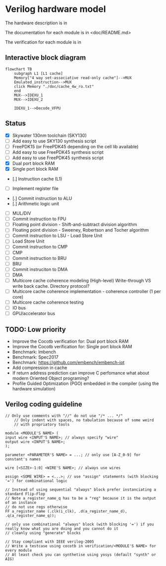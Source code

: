 # Verilog hardware model

The hardware description is in <src/>


The documentation for each module is in <doc/README.md>


The verification for each module is in <verif/>


## Interactive block diagram

```mermaid
flowchart TB
    subgraph L1 [L1 cache]
    Memory["4 way set-associative read-only cache"]-->MUX
    Emulated_instruction-->MUX
    click Memory "./doc/cache_4w_ro.txt"
    end
    MUX-->IDEXU_1
    MUX-->IDEXU_2

    IDEXU_1-->Decode_VFPU
```

## Status
 - [x] Skywater 130nm toolchain (SKY130)
 - [ ] Add easy to use SKY130 synthesis script
 - [ ] FreePDK15 (or FreePDK45 depending on the cell lib available)
 - [ ] Add easy to use FreePDK45 synthesis script
 - [ ] Add easy to use FreePDK45 synthesis script
 - [x] Dual port block RAM
 - [x] Single port block RAM
 - [.] Instruction cache (L1)
 - [ ] Implement register file
 - [.] Commit instruction to ALU
 - [.] Arithmetic logic unit
 - [ ] MUL/DIV
 - [ ] Commit instruction to FPU 
 - [ ] Floating point division - Shift-and-subtract division algorithm
 - [ ] Floating point division - Sweeney, Robertson and Tocher algorithm
 - [ ] Commit instruction to LSU - Load Store Unit
 - [ ] Load Store Unit
 - [ ] Commit instruction to CMP
 - [ ] CMP
 - [ ] Commit instruction to BRU
 - [ ] BRU
 - [ ] Commit instruciton to DMA
 - [ ] DMA
 - [ ] Multicore cache coherence modeling (High-level)
Write-through VS write back cache. Directory protocol?
 - [ ] Multicore cache coherence implementation - coherence controller (1 per core)
 - [ ] Multicore cache coherence testing
 - [ ] IO bus
 - [ ] GPU/accelerator bus

## TODO: Low priority
 - Improve the Cocotb verification for: Dual port block RAM
 - Improve the Cocotb verification for: Single port block RAM
 - Benchmark: lmbench
 - Benchmark: Spec2017
 - Benchmark: https://github.com/embench/embench-iot
 - Add compression in cache
 - If return address prediction can improve C perfomance what about modern
   Oriented Object programing?
 - Profile Guided Optimization (PGO) embedded in the compiler (using the hardware simulation)

## Verilog coding guideline

```
// Only use comments with "//" do not use "/* ... */"
    // Only indent with spaces, no tabulation because of some weird
    // with propriatory tools

module <MODULE'S NAME> (
input wire <INPUT'S NAME>; // always specify "wire"
output wire <INPUT'S NAME>;
);

parameter <PARAMETER'S NAME> = ...; // only use [A-Z_0-9] for constant's names

wire [<SIZE>-1:0] <WIRE'S NAME>; // always use wires

assign <SOME WIRE> = <...>; // use "assign" statements (with blocking '=') for combinational logic

// Instead of using sequential "always" block prefer instanciating a standard Flip-Flop
// Note a_register_name_q has to be a "reg" because it is the output of an instance
// do not use regs otherwise
FF a_register_name (.clk(i_clk), .d(a_register_name_d), .q(a_register_name_q));

// only use combinational "always" block (with blocking '=') if you really know what you are doing and you cannot do it
// cleanly using "generate" blocks

// Stay compliant with IEEE verilog-2005
// Write a testcase using cocotb in verification/<MODULE'S NAME> for every module
// At least check you can synthetise using yosys (default "synth" or AIG)
```